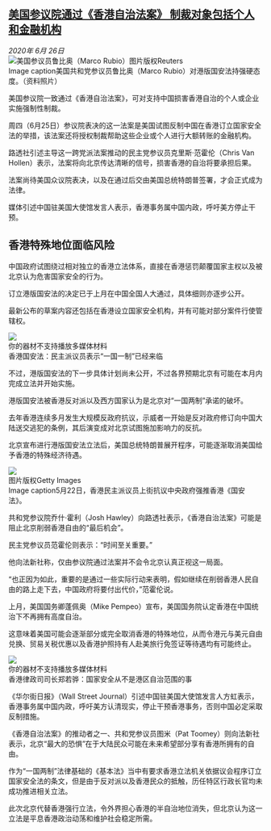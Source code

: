 <!--1593168403000-->
[美国参议院通过《香港自治法案》 制裁对象包括个人和金融机构](http://www.bbc.com/zhongwen/simp/world-53192255)
------

<div><i>2020年 6月 26日</i></div><div><div class="story-body__inner" property="articleBody"><div class="media-landscape has-caption full-width lead"><span class="image-and-copyright-container"><img class="js-image-replace" alt="美国参议员鲁比奥（Marco Rubio）" src="https://images.weserv.nl/?url=ichef.bbci.co.uk/news/640/cpsprodpb/B80A/production/_112741174_rubioreuters.jpg"><span class="off-screen">图片版权</span><span class="story-image-copyright">Reuters</span></span><figcaption class="media-caption"><span class="off-screen">Image caption</span><span class="media-caption__text">美国共和党参议员鲁比奥（Marco Rubio）对港版国安法持强硬态度。（资料照片）</span></figcaption></div><p class="story-body__introduction">美国参议院一致通过《香港自治法案》，可对支持中国损害香港自治的个人或企业实施强制性制裁。</p><div id="bbccom_mpu_3" class="bbccom_slot mpu-ad" aria-hidden="true"><div class="bbccom_advert"></div></div><p>周四（6月25日）参议院表决的这一法案是美国试图反制中国在香港订立国家安全法的举措，该法案还将授权制裁帮助这些企业或个人进行大额转账的金融机构。</p><p>路透社引述主导这一跨党派法案推动的民主党参议员克里斯·范霍伦（Chris Van Hollen）表示，法案将向北京传达清晰的信号，损害香港的自治将要承担后果。</p><div id="bbccom_mpu_1_2" class="bbccom_slot mpu-ad" aria-hidden="true"><div class="bbccom_advert"></div></div><p>法案尚待美国众议院表决，以及在通过后交由美国总统特朗普签署，才会正式成为法律。</p><p>媒体引述中国驻美国大使馆发言人表示，香港事务属中国内政，呼吁美方停止干预。</p><h2 class="story-body__crosshead">香港特殊地位面临风险</h2><p>中国政府试图绕过相对独立的香港立法体系，直接在香港惩罚颠覆国家主权以及被北京认为危害国家安全的行为。</p><p>订立港版国安法的决定已于上月在中国全国人大通过，具体细则亦逐步公开。</p><p>最新公布的草案内容还包括在香港设立国家安全机构，并有可能对部分案件行使管辖权。</p><div class="media-with-caption"><div class="player-with-placeholder"><img class="media-placeholder player-with-placeholder__image narrative-video-placeholder" src="https://images.weserv.nl/?url=ichef.bbci.co.uk/images/ic/720x405/p08dwbn4.jpg"><div class="player-with-placeholder__caption">你的器材不支持播放多媒体材料</div><div class="player-with-placeholder"><div class="media-player-wrapper"><div class="js-media-player-unprocessed media-player" data-playable='{"settings":{"counterName":"zhongwensimp.world.story.53192255.page","edition":"US","pageType":"eav2","uniqueID":"53192255","ui":{"locale":{"lang":"zh-hans"}},"externalEmbedUrl":"https:\/\/www.bbc.com\/zhongwen\/simp\/world-53192255\/embed","insideIframe":false,"statsObject":{"clipPID":"p08dwb7b"},"playlistObject":{"title":"\u9999\u6e2f\u56fd\u5b89\u6cd5\uff1a\u6c11\u4e3b\u6d3e\u8bae\u5458\u8868\u793a\u201c\u4e00\u56fd\u4e00\u5236\u201d\u5df2\u7ecf\u6765\u4e34","holdingImageURL":"https:\/\/ichef.bbci.co.uk\/images\/ic\/$recipe\/p08dwbn4.jpg","guidance":"","embedRights":"allowed","summary":"\u9999\u6e2f\u56fd\u5b89\u6cd5\uff1a\u6c11\u4e3b\u6d3e\u8bae\u5458\u8868\u793a\u201c\u4e00\u56fd\u4e00\u5236\u201d\u5df2\u7ecf\u6765\u4e34","liveRewind":false,"simulcast":false,"items":[{"vpid":"p08dwb7d","live":false,"duration":127,"kind":"programme"}]}},"otherSettings":{"advertisingAllowed":true,"continuousPlayCfg":{"enabled":false},"isAutoplayOnForAudience":false}}'></div></div></div></div>    <figcaption class="media-with-caption__caption"><span class="off-screen"></span>香港国安法：民主派议员表示“一国一制”已经来临</figcaption></div><p>不过，港版国安法的下一步具体计划尚未公开，不过各界预期北京有可能在本月内完成立法并开始实施。</p><p>港版国安法被香港反对派以及西方国家认为是北京对“一国两制”承诺的破坏。</p><p>去年香港连续多月发生大规模反政府抗议，示威者一开始是反对政府修订向中国大陆送交逃犯的条例，其后演变成对北京试图施加影响力的反抗。</p><p>北京宣布进行港版国安法立法后，美国总统特朗普展开程序，可能逐渐取消美国给予香港的特殊经济待遇。</p><div class="media-landscape has-caption full-width"><span class="image-and-copyright-container"><img src="https://images.weserv.nl/?url=ichef.bbci.co.uk/news/640/cpsprodpb/4966/production/_112409781_5fd59a5d-e40f-4324-8225-f95287baed5b.jpg"><br><span class="off-screen">图片版权</span><span class="story-image-copyright">Getty Images</span></span><figcaption class="media-caption"><span class="off-screen">Image caption</span><span class="media-caption__text">5月22日，香港民主派议员上街抗议中央政府强推香港《国安法》。</span></figcaption></div><p>共和党参议院乔什·霍利（Josh Hawley）向路透社表示，《香港自治法案》可能是阻止北京削弱香港自由的“最后机会”。</p><p>民主党参议员范霍伦则表示：“时间至关重要。”</p><p>他向法新社称，仅由参议院通过法案并不会令北京认真正视这一局面。</p><p>“也正因为如此，重要的是通过一些实际行动来表明，假如继续在削弱香港人民自由的路上走下去，中国政府将要付出代价，”范霍伦说。</p><p>上月，美国国务卿蓬佩奥（Mike Pempeo）宣布，美国国务院认定香港在中国统治下不再拥有高度自治。</p><p>这意味着美国可能会逐渐部分或完全取消香港的特殊地位，从而令港元与美元自由兑换、贸易关税优惠以及香港护照持有人赴美旅行免签证等待遇均有可能终止。</p><div class="media-with-caption"><div class="player-with-placeholder"><img class="media-placeholder player-with-placeholder__image narrative-video-placeholder" src="https://images.weserv.nl/?url=ichef.bbci.co.uk/images/ic/720x405/p08fnq0n.jpg"><div class="player-with-placeholder__caption">你的器材不支持播放多媒体材料</div><div class="player-with-placeholder"><div class="media-player-wrapper"><div class="js-media-player-unprocessed media-player" data-playable='{"settings":{"counterName":"zhongwensimp.world.story.53192255.page","edition":"US","pageType":"eav2","uniqueID":"53192255","ui":{"locale":{"lang":"zh-hans"}},"externalEmbedUrl":"https:\/\/www.bbc.com\/zhongwen\/simp\/world-53192255\/embed","insideIframe":false,"statsObject":{"clipPID":"p08fnpkg"},"playlistObject":{"title":"\u9999\u6e2f\u5f8b\u653f\u53f8\u53f8\u957f\u90d1\u82e5\u9a85\uff1a\u56fd\u5bb6\u5b89\u5168\u4ece\u4e0d\u662f\u6e2f\u533a\u81ea\u6cbb\u8303\u56f4\u7684\u4e8b","holdingImageURL":"https:\/\/ichef.bbci.co.uk\/images\/ic\/$recipe\/p08fnq0n.jpg","guidance":"","embedRights":"allowed","summary":"\u9999\u6e2f\u5f8b\u653f\u53f8\u53f8\u957f\u90d1\u82e5\u9a85\uff1a\u56fd\u5bb6\u5b89\u5168\u4ece\u4e0d\u662f\u6e2f\u533a\u81ea\u6cbb\u8303\u56f4\u7684\u4e8b","liveRewind":false,"simulcast":false,"items":[{"vpid":"p08fnpkj","live":false,"duration":471,"kind":"programme"}]}},"otherSettings":{"advertisingAllowed":true,"continuousPlayCfg":{"enabled":false},"isAutoplayOnForAudience":false}}'></div></div></div></div>    <figcaption class="media-with-caption__caption"><span class="off-screen"></span>香港律政司司长郑若骅：国家安全从不是港区自治范围的事</figcaption></div><p>《华尔街日报》（Wall Street Journal）引述中国驻美国大使馆发言人方虹表示，香港事务属中国内政，呼吁美方认清现实，停止干预香港事务，否则中国必定采取反制措施。</p><p>《香港自治法案》的推动者之一、共和党参议员图米（Pat Toomey）则向法新社表示，北京“最大的恐惧”在于大陆民众可能在未来希望部分享有香港所拥有的自由。</p><p>作为“一国两制”法律基础的《基本法》当中有要求香港立法机关依据议会程序订立国家安全法的条文，但是由于反对派以及香港民众的抵触，历任特区行政长官均未成功推进相关立法。</p><p>此次北京代替香港强行立法，令外界担心香港的半自治地位消失，但北京认为这一立法是平息香港政治动荡和维护社会稳定所需。</p></div></div>

